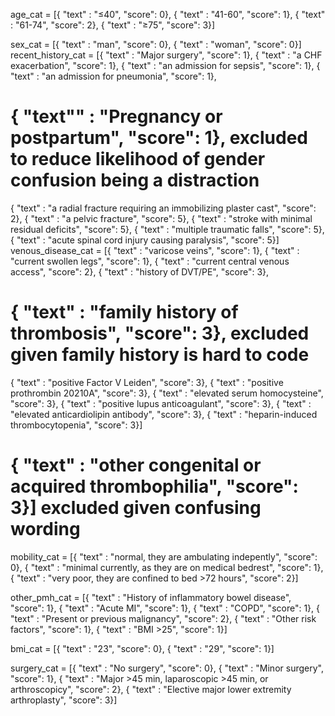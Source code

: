 age_cat = [{ "text" : "≤40", "score": 0},
{ "text" : "41-60", "score": 1},
{ "text" : "61-74", "score": 2},
{ "text" : "≥75", "score": 3}] 

sex_cat = [{ "text" : "man", "score": 0},
{ "text" : "woman", "score": 0}]
recent_history_cat = [{ "text" : "Major surgery", "score": 1},
{ "text" : "a CHF exacerbation", "score": 1},
{ "text" : "an admission for sepsis", "score": 1},
{ "text" : "an admission for pneumonia", "score": 1},
# { "text"" : "Pregnancy or postpartum", "score": 1}, excluded to reduce likelihood of gender confusion being a distraction
{ "text" : "a radial fracture requiring an immobilizing plaster cast", "score": 2},
{ "text" : "a pelvic fracture", "score": 5},
{ "text" : "stroke with minimal residual deficits", "score": 5},
{ "text" : "multiple traumatic falls", "score": 5},
{ "text" : "acute spinal cord injury causing paralysis", "score": 5}]
venous_disease_cat = [{ "text" : "varicose veins", "score": 1},
{ "text" : "current swollen legs", "score": 1},
{ "text" : "current central venous access", "score": 2},
{ "text" : "history of DVT/PE", "score": 3},
# { "text" : "family history of thrombosis", "score": 3}, excluded given family history is hard to code
{ "text" : "positive Factor V Leiden", "score": 3},
{ "text" : "positive prothrombin 20210A", "score": 3},
{ "text" : "elevated serum homocysteine", "score": 3},
{ "text" : "positive lupus anticoagulant", "score": 3},
{ "text" : "elevated anticardiolipin antibody", "score": 3},
{ "text" : "heparin-induced thrombocytopenia", "score": 3}]
# { "text" : "other congenital or acquired thrombophilia", "score": 3}] excluded given confusing wording
mobility_cat = [{ "text" : "normal, they are ambulating indepently", "score": 0},
{ "text" : "minimal currently, as they are on medical bedrest", "score": 1},
{ "text" : "very poor, they are confined to bed >72 hours", "score": 2}]

other_pmh_cat = [{ "text" : "History of inflammatory bowel disease", "score": 1},
{ "text" : "Acute MI", "score": 1},
{ "text" : "COPD", "score": 1},
{ "text" : "Present or previous malignancy", "score": 2},
{ "text" : "Other risk factors", "score": 1},
{ "text" : "BMI >25", "score": 1}]

bmi_cat = [{ "text" : "23", "score": 0},
{ "text" : "29", "score": 1}]

surgery_cat = [{ "text" : "No surgery", "score": 0},
{ "text" : "Minor surgery", "score": 1},
{ "text" : "Major >45 min, laparoscopic >45 min, or arthroscopicy", "score": 2},
{ "text" : "Elective major lower extremity arthroplasty", "score": 3}]